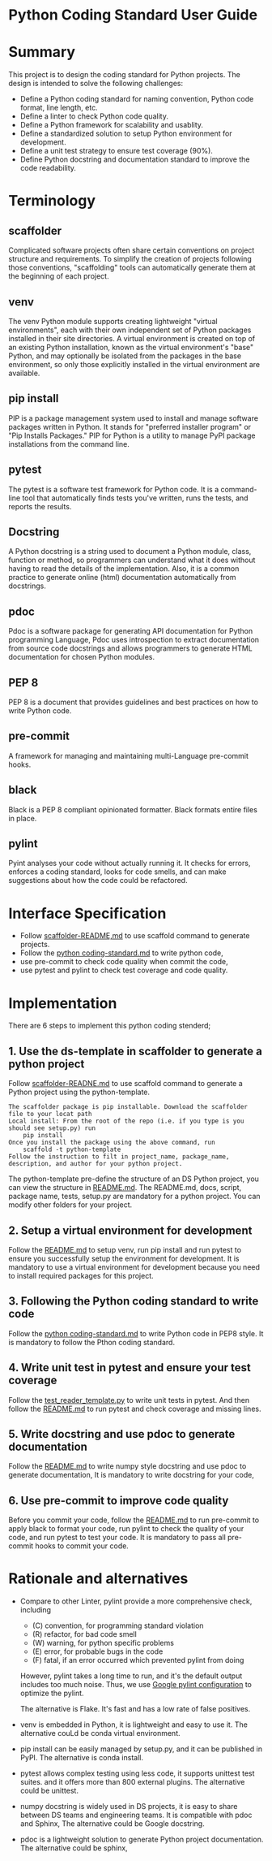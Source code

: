 # Python Coding Standard User Guide

# Summary
This project is to design the coding standard for Python projects.
The design is intended to solve the following challenges:
- Define a Python coding standard for naming convention, Python code format, line length, etc.
- Define a linter to check Python code quality.
- Define a Python framework for scalability and usablity.
- Define a standardized solution to setup Python environment for development.
- Define a unit test strategy to ensure test coverage (90%).
- Define Python docstring and documentation standard to improve the code readability.

# Terminology
## scaffolder
Complicated software projects often share certain conventions on 
project structure and requirements.
To simplify the creation of projects following those conventions,
"scaffolding" tools can automatically generate them at the beginning of each project.

## venv 
The venv Python module supports creating lightweight "virtual environments", 
each with their own independent set of Python packages installed in their site directories.
A virtual environment is created on top of an existing Python installation, 
known as the virtual environment's "base" Python,
and may optionally be isolated from the packages in the base environment, 
so only those explicitly installed in the virtual environment are available.

## pip install
PIP is a package management system used to install and manage software 
packages written in Python. It stands for "preferred installer program" or
"Pip Installs Packages." PIP for Python is a utility to manage
PyPI package installations from the command line.

## pytest
The pytest is a software test framework for Python code.
It is a command-line tool that automatically finds tests you've written, 
runs the tests, and reports the results.

## Docstring
A Python docstring is a string used to document a Python module, class, 
function or method, so programmers can understand what it does without 
having to read the details of the implementation.
Also, it is a common practice to generate online (html) documentation 
automatically from docstrings.

## pdoc
Pdoc is a software package for generating API documentation for 
Python programming Language, Pdoc uses introspection to extract 
documentation from source code docstrings and allows programmers 
to generate HTML documentation for chosen Python modules.

## PEP 8
PEP 8 is a document that provides guidelines and best practices on how to write Python code.

## pre-commit
A framework for managing and maintaining multi-Language pre-commit hooks.

## black
Black is a PEP 8 compliant opinionated formatter.
Black formats entire files in place.

## pylint
Pyint analyses your code without actually running it.
It checks for errors, enforces a coding standard, looks for code smells, 
and can make suggestions about how the code could be refactored.

# Interface Specification
- Follow [scaffolder-README,md](scaffolder/README.md) to use scaffold command to generate projects.
- Follow the [python coding-standard.md](python-coding-standard.md) to write python code,
- use pre-commit to check code quality when commit the code,
- use pytest and pylint to check test coverage and code quality.
# Implementation
There are 6 steps to implement this python coding stenderd;
## 1. Use the ds-template in scaffolder to generate a python project
Follow [scaffolder-READNE.md](scaffolder/README.md) to use scaffold command 
to generate a Python project using the python-template.
```
The scaffolder package is pip installable. Download the scaffolder file to your locat path 
Local install: From the root of the repo (i.e. if you type is you should see setup.py) run
    pip install
Once you install the package using the above command, run
    scaffold -t python-template
Follow the instruction to filt in project_name, package_name, description, and author for your python project.
```

The python-template pre-define the structure of an DS Python project, 
you can view the structure in [README.md](project-template/README.md).
The README.md, docs, script, package name, tests, setup.py are mandatory 
for a python project. You can modify other folders for your project.

## 2. Setup a virtual environment for development
Follow the [README.md](project-template/README.md) to setup venv,
run pip install and run pytest to ensure you successfully setup the environment for development.
It is mandatory to use a virtual environment for development because you need 
to install required packages for this project.

## 3. Following the Python coding standard to write code
Follow the [python coding-standard.md](python-coding-standard.md) to write
Python code in PEP8 style. It is mandatory to follow the Pthon coding standard.

## 4. Write unit test in pytest and ensure your test coverage
Follow the [test_reader_template.py](project-template/tests/extract/test_reader_template.py) 
to write unit tests in pytest.
And then follow the [README.md](project-template/README.md) to run pytest
and check coverage and missing lines.

## 5. Write docstring and use pdoc to generate documentation 
Follow the [README.md](project-template/README.md) to write numpy style docstring 
and use pdoc to generate documentation,
It is mandatory to write docstring for your code,

## 6. Use pre-commit to improve code quality
Before you commit your code, follow the [README.md](project-template/README.md) 
to run pre-commit to apply black to format your code, 
run pylint to check the quality of your code, 
and run pytest to test your code.
It is mandatory to pass all pre-commit hooks to commit your code.

# Rationale and alternatives
- Compare to other Linter, pylint provide a more comprehensive check, including
    - (C) convention, for programming standard violation
    - (R) refactor, for bad code smell
    - (W) warning, for python specific problems
    - (E) error, for probable bugs in the code
    - (F) fatal, if an error occurred which prevented pylint from doing

    However, pylint takes a long time to run, and it's the default output includes too much noise.
Thus, we use [Google pylint configuration](https://github.com/google/styleguide/blob/gh-pages/pylintrc) 
to optimize the pylint.

    The alternative is Flake. It's fast and has a low rate of false positives.
- venv is embedded in Python, it is lightweight and easy to use it.
The alternative couLd be conda virtual environment.
- pip install can be easily managed by setup.py, and it can be published in PyPI.
The alternative is conda install.
- pytest allows complex testing using less code, it supports unittest test suites. 
and it offers more than 800 external plugins. The alternative could be unittest.
- numpy docstring is widely used in DS projects, 
it is easy to share between DS teams and engineering teams.
It is compatible with pdoc and Sphinx, The alternative could be Google docstring.
- pdoc is a lightweight solution to generate Python project documentation.
The alternative could be sphinx,

